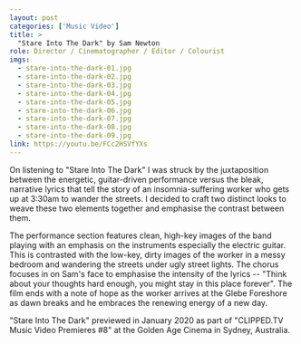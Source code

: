 ```yaml
---
layout: post
categories: ['Music Video']
title: >
  "Stare Into The Dark" by Sam Newton
role: Director / Cinematographer / Editor / Colourist
imgs: 
  - stare-into-the-dark-01.jpg
  - stare-into-the-dark-02.jpg
  - stare-into-the-dark-03.jpg
  - stare-into-the-dark-04.jpg
  - stare-into-the-dark-05.jpg
  - stare-into-the-dark-06.jpg
  - stare-into-the-dark-07.jpg
  - stare-into-the-dark-08.jpg
  - stare-into-the-dark-09.jpg
link: https://youtu.be/FCc2HSVfYXs
---
```


On listening to "Stare Into The Dark" I was struck by the juxtaposition between the energetic, guitar-driven performance versus the bleak, narrative lyrics that tell the story of an insomnia-suffering worker who gets up at 3:30am to wander the streets. I decided to craft two distinct looks to weave these two elements together and emphasise the contrast between them.

The performance section features clean, high-key images of the band playing with an emphasis on the instruments especially the electric guitar. This is contrasted with the low-key, dirty images of the worker in a messy bedroom and wandering the streets under ugly street lights. The chorus focuses in on Sam's face to emphasise the intensity of the lyrics -- "Think about your thoughts hard enough, you might stay in this place forever". The film ends with a note of hope as the worker arrives at the Glebe Foreshore as dawn breaks and he embraces the renewing energy of a new day.

"Stare Into The Dark" previewed in January 2020 as part of "CLIPPED.TV Music Video Premieres #8" at the Golden Age Cinema in Sydney, Australia.